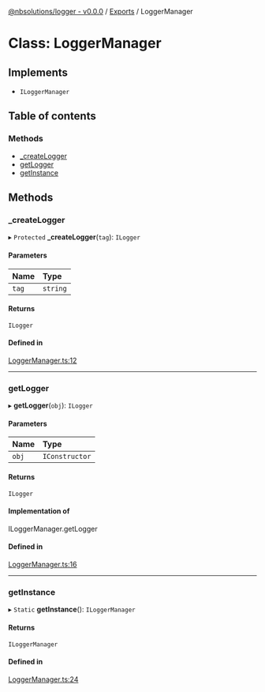 [@nbsolutions/logger - v0.0.0](../README.md) / [Exports](../modules.md) / LoggerManager

# Class: LoggerManager

## Implements

- `ILoggerManager`

## Table of contents

### Methods

- [\_createLogger](LoggerManager.md#_createlogger)
- [getLogger](LoggerManager.md#getlogger)
- [getInstance](LoggerManager.md#getinstance)

## Methods

### \_createLogger

▸ `Protected` **_createLogger**(`tag`): `ILogger`

#### Parameters

| Name | Type |
| :------ | :------ |
| `tag` | `string` |

#### Returns

`ILogger`

#### Defined in

[LoggerManager.ts:12](https://github.com/nbsolutions-ca/logger-js/blob/0d7a120/src/LoggerManager.ts#L12)

___

### getLogger

▸ **getLogger**(`obj`): `ILogger`

#### Parameters

| Name | Type |
| :------ | :------ |
| `obj` | `IConstructor` |

#### Returns

`ILogger`

#### Implementation of

ILoggerManager.getLogger

#### Defined in

[LoggerManager.ts:16](https://github.com/nbsolutions-ca/logger-js/blob/0d7a120/src/LoggerManager.ts#L16)

___

### getInstance

▸ `Static` **getInstance**(): `ILoggerManager`

#### Returns

`ILoggerManager`

#### Defined in

[LoggerManager.ts:24](https://github.com/nbsolutions-ca/logger-js/blob/0d7a120/src/LoggerManager.ts#L24)
